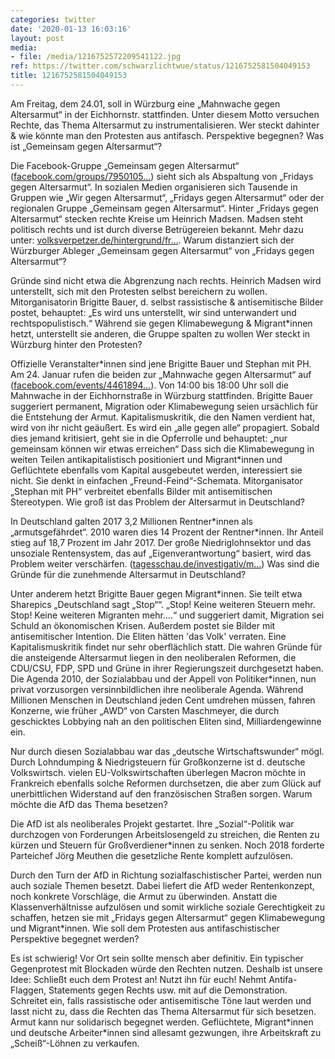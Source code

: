 ```yaml
---
categories: twitter
date: '2020-01-13 16:03:16'
layout: post
media:
- file: /media/1216752572209541122.jpg
ref: https://twitter.com/schwarzlichtwue/status/1216752581504049153
title: 1216752581504049153
---
```

Am Freitag, dem 24.01, soll in Würzburg eine „Mahnwache gegen Altersarmut“ in der Eichhornstr. stattfinden. Unter diesem Motto versuchen Rechte, das Thema Altersarmut zu instrumentalisieren. Wer steckt dahinter &amp; wie könnte man den Protesten aus antifasch. Perspektive begegnen? 
Was ist „Gemeinsam gegen Altersarmut“?



Die Facebook-Gruppe „Gemeinsam gegen Altersarmut“ ([facebook.com/groups/7950105…](https://www.facebook.com/groups/795010524280002/)) sieht sich als Abspaltung von „Fridays gegen Altersarmut“.
In sozialen Medien organisieren sich Tausende in Gruppen wie „Wir gegen Altersarmut“, „Fridays gegen Altersarmut“ oder der regionalen Gruppe „Gemeinsam gegen Altersarmut“.
Hinter „Fridays gegen Altersarmut“ stecken rechte Kreise um Heinrich Madsen. Madsen steht politisch rechts und ist durch diverse Betrügereien bekannt. Mehr dazu unter: [volksverpetzer.de/hintergrund/fr…](https://www.volksverpetzer.de/hintergrund/fridays-for-altersarmut/).
Warum distanziert sich der Würzburger Ableger „Gemeinsam gegen Altersarmut“ von „Fridays gegen Altersarmut“?



Gründe sind nicht etwa die Abgrenzung nach rechts. Heinrich Madsen wird unterstellt, sich mit den Protesten selbst bereichern zu wollen.
Mitorganisatorin Brigitte Bauer, d. selbst rassistische &amp; antisemitische Bilder postet, behauptet: „Es wird uns unterstellt, wir sind unterwandert und rechtspopulistisch.“ Während sie gegen Klimabewegung &amp; Migrant\*innen hetzt, unterstellt sie anderen, die Gruppe spalten zu wollen
Wer steckt in Würzburg hinter den Protesten?



Offizielle Veranstalter\*innen sind jene Brigitte Bauer und Stephan mit PH. Am 24. Januar rufen die beiden zur „Mahnwache gegen Altersarmut“ auf ([facebook.com/events/4461894…](https://www.facebook.com/events/446189426308655/)).
Von 14:00 bis 18:00 Uhr soll die Mahnwache in der Eichhornstraße in Würzburg stattfinden. Brigitte Bauer suggeriert permanent, Migration oder Klimabewegung seien ursächlich für die Entstehung der Armut. Kapitalismuskritik, die den Namen verdient hat, wird von ihr nicht geäußert.
Es wird ein „alle gegen alle“ propagiert. Sobald dies jemand kritisiert, geht sie in die Opferrolle und behauptet: „nur gemeinsam können wir etwas erreichen“
Dass sich die Klimabewegung in weiten Teilen antikapitalistisch positioniert und Migrant\*innen und Geflüchtete ebenfalls vom Kapital ausgebeutet werden, interessiert sie nicht. Sie denkt in einfachen „Freund-Feind“-Schemata.
Mitorganisator „Stephan mit PH“ verbreitet ebenfalls Bilder mit antisemitischen Stereotypen.
Wie groß ist das Problem der Altersarmut in Deutschland?



In Deutschland galten 2017 3,2 Millionen Rentner\*innen als „armutsgefährdet“. 2010 waren dies 14 Prozent der Rentner\*innen.
Ihr Anteil stieg auf 18,7 Prozent im Jahr 2017. Der große Niedriglohnsektor und das unsoziale Rentensystem, das auf „Eigenverantwortung“ basiert, wird das Problem weiter verschärfen. ([tagesschau.de/investigativ/m…](https://www.tagesschau.de/investigativ/monitor/altersarmut-129.html))
Was sind die Gründe für die zunehmende Altersarmut in Deutschland?



Unter anderem hetzt Brigitte Bauer gegen Migrant\*innen. Sie teilt etwa Sharepics „Deutschland sagt „Stop““. „Stop! Keine weiteren Steuern mehr. Stop! Keine weiteren Migranten mehr….“ und suggeriert damit, 
 Migration sei Schuld an ökonomischen Krisen. Außerdem postet sie Bilder mit antisemitischer Intention. Die Eliten hätten 'das Volk' verraten. Eine Kapitalismuskritik findet nur sehr oberflächlich statt.
Die wahren Gründe für die ansteigende Altersarmut liegen in den neoliberalen Reformen, die CDU/CSU, FDP, SPD und Grüne in ihrer Regierungszeit durchgesetzt haben.
Die Agenda 2010, der Sozialabbau und der Appell von Politiker\*innen, nun privat vorzusorgen versinnbildlichen ihre neoliberale Agenda. Während Millionen Menschen in Deutschland jeden Cent umdrehen müssen, fahren Konzerne, wie früher „AWD“ von Carsten Maschmeyer, die  durch geschicktes Lobbying nah an den politischen Eliten sind, Milliardengewinne ein. 

Nur durch diesen Sozialabbau war das „deutsche Wirtschaftswunder“ mögl. Durch Lohndumping &amp; Niedrigsteuern für Großkonzerne ist d. deutsche Volkswirtsch. vielen EU-Volkswirtschaften überlegen
Macron möchte in Frankreich ebenfalls solche Reformen durchsetzen, die aber zum Glück auf unerbittlichen Widerstand auf den französischen Straßen sorgen.
Warum möchte die AfD das Thema besetzen?



Die AfD ist als neoliberales Projekt gestartet. Ihre „Sozial“-Politik war durchzogen von Forderungen Arbeitslosengeld zu streichen, die Renten zu kürzen und Steuern für Großverdiener\*innen zu senken.
Noch 2018 forderte Parteichef Jörg Meuthen die gesetzliche Rente komplett aufzulösen. 

Durch den Turn der AfD in Richtung sozialfaschistischer Partei, werden nun auch soziale Themen besetzt.
Dabei liefert die AfD weder Rentenkonzept, noch konkrete Vorschläge, die Armut zu überwinden.
Anstatt die Klassenverhältnisse aufzulösen und somit wirkliche soziale Gerechtigkeit zu schaffen, hetzen sie mit „Fridays gegen Altersarmut“ gegen Klimabewegung und Migrant\*innen.
Wie soll dem Protesten aus antifaschistischer Perspektive begegnet werden?



Es ist schwierig! Vor Ort sein sollte mensch aber definitiv. Ein typischer Gegenprotest mit Blockaden würde den Rechten nutzen. Deshalb ist unsere Idee: Schließt euch dem Protest an!
Nutzt ihn für euch! Nehmt Antifa-Flaggen, Statements gegen Rechts usw. mit auf die Demonstration. Schreitet ein, falls rassistische oder antisemitische Töne laut werden und lasst nicht zu, dass die Rechten das Thema Altersarmut für sich besetzen.
Armut kann nur solidarisch begegnet werden. Geflüchtete, Migrant\*innen und deutsche Arbeiter\*innen sind allesamt gezwungen, ihre Arbeitskraft zu „Scheiß“-Löhnen zu verkaufen.